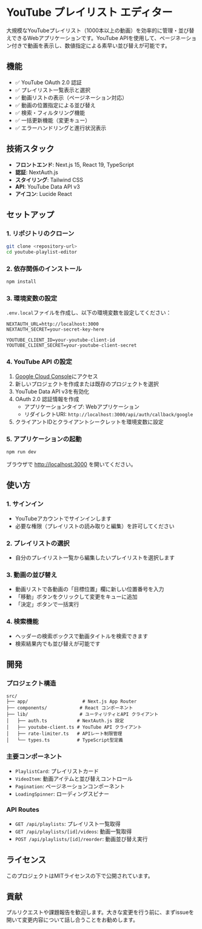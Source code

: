 # YouTube プレイリスト エディター

大規模なYouTubeプレイリスト（1000本以上の動画）を効率的に管理・並び替えできるWebアプリケーションです。YouTube APIを使用して、ページネーション付きで動画を表示し、数値指定による素早い並び替えが可能です。

## 機能

- ✅ YouTube OAuth 2.0 認証
- ✅ プレイリスト一覧表示と選択
- ✅ 動画リストの表示（ページネーション対応）
- ✅ 動画の位置指定による並び替え
- ✅ 検索・フィルタリング機能
- ✅ 一括更新機能（変更キュー）
- ✅ エラーハンドリングと進行状況表示

## 技術スタック

- **フロントエンド**: Next.js 15, React 19, TypeScript
- **認証**: NextAuth.js
- **スタイリング**: Tailwind CSS
- **API**: YouTube Data API v3
- **アイコン**: Lucide React

## セットアップ

### 1. リポジトリのクローン

```bash
git clone <repository-url>
cd youtube-playlist-editor
```

### 2. 依存関係のインストール

```bash
npm install
```

### 3. 環境変数の設定

`.env.local`ファイルを作成し、以下の環境変数を設定してください：

```env
NEXTAUTH_URL=http://localhost:3000
NEXTAUTH_SECRET=your-secret-key-here

YOUTUBE_CLIENT_ID=your-youtube-client-id
YOUTUBE_CLIENT_SECRET=your-youtube-client-secret
```

### 4. YouTube API の設定

1. [Google Cloud Console](https://console.cloud.google.com/)にアクセス
2. 新しいプロジェクトを作成または既存のプロジェクトを選択
3. YouTube Data API v3を有効化
4. OAuth 2.0 認証情報を作成
   - アプリケーションタイプ: Webアプリケーション
   - リダイレクトURI: `http://localhost:3000/api/auth/callback/google`
5. クライアントIDとクライアントシークレットを環境変数に設定

### 5. アプリケーションの起動

```bash
npm run dev
```

ブラウザで [http://localhost:3000](http://localhost:3000) を開いてください。

## 使い方

### 1. サインイン
- YouTubeアカウントでサインインします
- 必要な権限（プレイリストの読み取りと編集）を許可してください

### 2. プレイリストの選択
- 自分のプレイリスト一覧から編集したいプレイリストを選択します

### 3. 動画の並び替え
- 動画リストで各動画の「目標位置」欄に新しい位置番号を入力
- 「移動」ボタンをクリックして変更をキューに追加
- 「決定」ボタンで一括実行

### 4. 検索機能
- ヘッダーの検索ボックスで動画タイトルを検索できます
- 検索結果内でも並び替えが可能です

## 開発

### プロジェクト構造

```
src/
├── app/                    # Next.js App Router
├── components/            # React コンポーネント
├── lib/                   # ユーティリティとAPI クライアント
│   ├── auth.ts           # NextAuth.js 設定
│   ├── youtube-client.ts # YouTube API クライアント
│   ├── rate-limiter.ts   # APIレート制限管理
│   └── types.ts          # TypeScript型定義
```

### 主要コンポーネント

- `PlaylistCard`: プレイリストカード
- `VideoItem`: 動画アイテムと並び替えコントロール
- `Pagination`: ページネーションコンポーネント
- `LoadingSpinner`: ローディングスピナー

### API Routes

- `GET /api/playlists`: プレイリスト一覧取得
- `GET /api/playlists/[id]/videos`: 動画一覧取得
- `POST /api/playlists/[id]/reorder`: 動画並び替え実行

## ライセンス

このプロジェクトはMITライセンスの下で公開されています。

## 貢献

プルリクエストや課題報告を歓迎します。大きな変更を行う前に、まずissueを開いて変更内容について話し合うことをお勧めします。